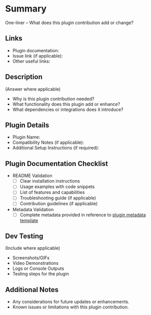# Summary

One-liner – What does this plugin contribution add or change?

## Links

- Plugin documentation:
- Issue link (if applicable):
- Other useful links:

## Description

(Answer where applicable)

- Why is this plugin contribution needed?
- What functionality does this plugin add or enhance?
- What dependencies or integrations does it introduce?

## Plugin Details

- Plugin Name:
- Compatibility Notes (if applicable):
- Additional Setup Instructions (if required):

## Plugin Documentation Checklist

- README Validation
    - [ ] Clear installation instructions
    - [ ] Usage examples with code snippets
    - [ ] List of features and capabilities
    - [ ] Troubleshooting guide (if applicable)
    - [ ] Contribution guidelines (if applicable)

- Metadata Validation
    - [ ] Complete metadata provided in reference to [plugin metadata template](../.././plugins/plugin_metadata_template.yml)

## Dev Testing

(Include where applicable)

- Screenshots/GIFs
- Video Demonstrations
- Logs or Console Outputs
- Testing steps for the plugin

## Additional Notes

- Any considerations for future updates or enhancements.
- Known issues or limitations with this plugin contribution.
